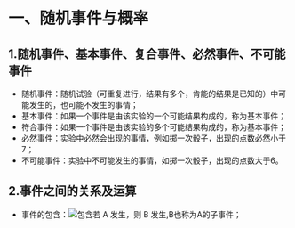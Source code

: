 一、随机事件与概率
==================

1.随机事件、基本事件、复合事件、必然事件、不可能事件
-------------------------------------------------
* 随机事件：随机试验（可重复进行，结果有多个，肯能的结果是已知的）中可能发生的，也可能不发生的事情；
* 基本事件：如果一个事件是由该实验的一个可能结果构成的，称为基本事件；
* 符合事件：如果一个事件是由该实验的多个可能结果构成的，称为基本事件；
* 必然事件：实验中必然会出现的事情，例如掷一次骰子，出现的点数必然小于7；
* 不可能事件：实验中不可能发生的事情，如掷一次骰子，出现的点数大于6。

2.事件之间的关系及运算
------------------------
* 事件的包含：![包含](https://github.com/Julyyt-y/Data-Structure-and-Algorithm/tree/master/Pictures包含.png "包含")若 A 发生，则 B 发生,B也称为A的子事件；
